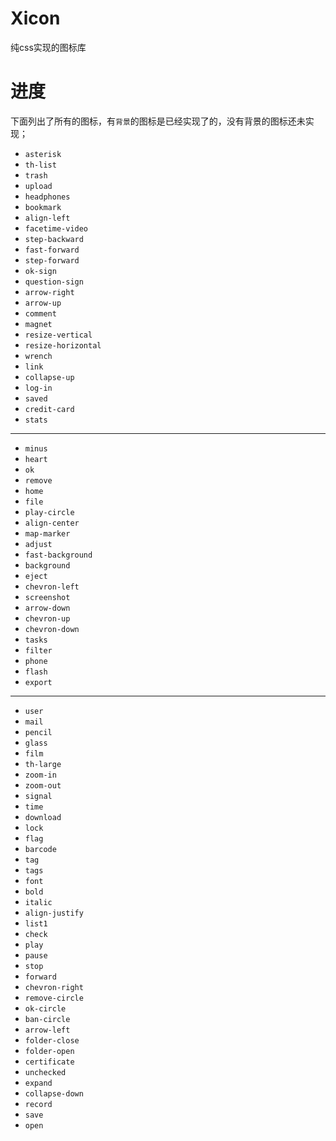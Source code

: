Xicon
=====

纯css实现的图标库

进度
=====
下面列出了所有的图标，有`背景`的图标是已经实现了的，没有背景的图标还未实现；
* `asterisk`
* `th-list`
* `trash`
* `upload`
* `headphones`
* `bookmark`
* `align-left`
* `facetime-video`
* `step-backward`
* `fast-forward`
* `step-forward`
* `ok-sign`
* `question-sign`
* `arrow-right`
* `arrow-up`
* `comment`
* `magnet`
* `resize-vertical`
* `resize-horizontal`
* `wrench`
* `link`
* `collapse-up`
* `log-in`
* `saved`
* `credit-card`
* `stats`
***

* `minus`
* `heart`
* `ok`
* `remove`
* `home`
* `file`
* `play-circle`
* `align-center`
* `map-marker`
* `adjust`
* `fast-background`
* `background`
* `eject`
* `chevron-left`
* `screenshot`
* `arrow-down`
* `chevron-up`
* `chevron-down`
* `tasks`
* `filter`
* `phone`
* `flash`
* `export`

***

* `user`
* `mail`
* `pencil`
* `glass`
* `film`
* `th-large`
* `zoom-in`
* `zoom-out`
* `signal`
* `time`
* `download`
* `lock`
* `flag`
* `barcode`
* `tag`
* `tags`
* `font`
* `bold`
* `italic`
* `align-justify`
* `list1`
* `check`
* `play`
* `pause`
* `stop`
* `forward`
* `chevron-right`
* `remove-circle`
* `ok-circle`
* `ban-circle`
* `arrow-left`
* `folder-close`
* `folder-open`
* `certificate`
* `unchecked`
* `expand`
* `collapse-down`
* `record`
* `save`
* `open`



